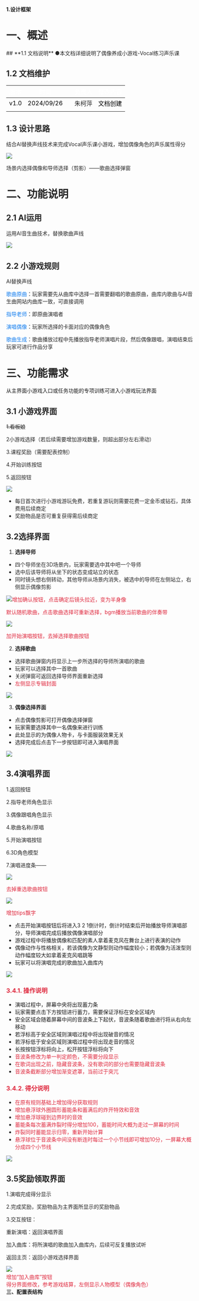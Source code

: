 **1.设计框架**

# **<font style="color:rgb(38, 38, 38);">一、概述</font>**<font style="color:rgb(38, 38, 38);">  
</font>
## **<font style="color:rgb(38, 38, 38);">1.1 文档说明</font>**
<font style="color:rgb(38, 38, 38);">  
</font><font style="color:rgb(38, 38, 38);">●</font><font style="color:rgb(38, 38, 38);">本文档详细说明了偶像养成小游戏-Vocal练习声乐课</font>

## <font style="color:rgb(38, 38, 38);"></font>**<font style="color:rgb(38, 38, 38);">1.2 文档维护</font>**
| <font style="color:white;">版本</font><font style="color:rgb(38, 38, 38);">   </font> | <font style="color:white;">时间</font><font style="color:rgb(38, 38, 38);">   </font> | | <font style="color:white;">负责人</font><font style="color:rgb(38, 38, 38);">   </font> | <font style="color:white;">修改内容</font><font style="color:rgb(38, 38, 38);">   </font> |
| --- | --- | --- | --- | --- |
| <font style="color:black;">v1.0</font><font style="color:rgb(38, 38, 38);">   </font> | <font style="color:black;">2024/09/26</font><font style="color:rgb(38, 38, 38);">   </font> | | <font style="color:rgb(38, 38, 38);">朱柯萍</font> | <font style="color:black;">文档创建</font><font style="color:rgb(38, 38, 38);">   </font> |
| <font style="color:rgb(38, 38, 38);">   </font> | <font style="color:rgb(38, 38, 38);">   </font> | | <font style="color:rgb(38, 38, 38);">   </font> | <font style="color:rgb(38, 38, 38);">   </font> |


## **<font style="color:rgb(38, 38, 38);">1.3 设计思路</font>**
<font style="color:rgb(38, 38, 38);">结合AI替换声线技术来完成Vocal声乐课小游戏，增加偶像角色的声乐属性得分</font>

![](https://cdn.nlark.com/yuque/0/2024/png/38390214/1730186902318-ec863210-c389-4eec-afba-3265e8fca1d2.png)<font style="color:rgb(38, 38, 38);">  
  
</font><font style="color:rgb(38, 38, 38);">场景内选择偶像和导师选择（剪影）——歌曲选择弹窗</font>

# **<font style="color:rgb(38, 38, 38);">二、功能说明</font>**
## **<font style="color:rgb(38, 38, 38);">2.1 AI运用</font>**
<font style="color:rgb(38, 38, 38);">运用AI音生曲技术，替换歌曲声线</font>

![](https://cdn.nlark.com/yuque/0/2024/png/38390214/1727332979780-33ede08b-4199-444a-ac5b-08113966e837.png)<font style="color:rgb(38, 38, 38);">  
</font>

## <font style="color:rgb(38, 38, 38);"></font>**<font style="color:rgb(38, 38, 38);">2.2 小游戏规则</font>**
**<font style="color:rgb(38, 38, 38);"></font>**

<font style="color:rgb(38, 38, 38);">AI替换声线</font>

<font style="color:rgb(17, 124, 238);">歌曲原曲</font><font style="color:rgb(38, 38, 38);">：玩家需要先从曲库中选择一首需要翻唱的歌曲原曲，曲库内歌曲与AI音生曲网站内曲库一致，可直接调用</font>

<font style="color:rgb(17, 124, 238);">指导老师</font><font style="color:rgb(38, 38, 38);">：即原曲演唱者</font>

<font style="color:rgb(17, 124, 238);">演唱偶像</font><font style="color:rgb(38, 38, 38);">：玩家所选择的卡面对应的偶像角色</font>

<font style="color:rgb(17, 124, 238);">歌曲生成</font><font style="color:rgb(38, 38, 38);">：歌曲播放过程中先播放指导老师演唱片段，然后偶像跟唱，演唱结束后玩家可进行作品分享</font><font style="color:rgb(38, 38, 38);">  
</font>

# **<font style="color:rgb(38, 38, 38);">三、功能需求</font>**
从主界面小游戏入口或任务功能的专项训练可进入小游戏玩法界面

## **<font style="color:rgb(38, 38, 38);">3.1 小游戏界面</font>**
~~<font style="color:rgb(38, 38, 38);">1.看板娘</font>~~

<font style="color:rgb(38, 38, 38);">2小游戏选择（若后续需要增加游戏数量，则超出部分左右滑动）</font>

<font style="color:rgb(38, 38, 38);">3.课程奖励（需要配表控制） </font>

<font style="color:rgb(38, 38, 38);">4.开始训练按钮</font>

<font style="color:rgb(38, 38, 38);">5.返回按钮</font>

![](https://cdn.nlark.com/yuque/0/2024/png/38390214/1730173503584-99d666f6-4d0c-4c2a-b496-349e3dd17706.png)

+ <font style="color:rgb(38, 38, 38);">每日首次进行小游戏游玩免费，若重复游玩则需要花费一定金币或钻石，具体费用后续商定</font>
+ <font style="color:rgb(38, 38, 38);">奖励物品是否可重复获得需后续商定</font>

## **<font style="color:rgb(38, 38, 38);">3.2选择界面</font>**
1. **<font style="color:rgb(38, 38, 38);">选择导师</font>**
+ <font style="color:rgb(38, 38, 38);">四个导师坐在3D场景内，玩家需要选中其中吧一个导师</font>
+ <font style="color:rgb(38, 38, 38);">选中后该导师将从坐下的状态变成站立的状态</font>
+ <font style="color:rgb(38, 38, 38);">同时镜头想右侧转动，其他导师从场景内消失，被选中的导师在左侧站立，右侧显示偶像剪影</font>

![](https://cdn.nlark.com/yuque/0/2024/png/38390214/1730365090657-35282e19-9a13-42d6-845a-e13dcc0cbd39.png)<font style="color:#DF2A3F;">增加确认按钮，点击确定后镜头拉近，变为半身像</font>

<font style="color:#DF2A3F;">默认随机歌曲，点击歌曲选择可重新选择，bgm播放当前歌曲的伴奏带</font>

![](https://cdn.nlark.com/yuque/0/2024/png/38390214/1730365067789-260cbb25-6568-4500-b9f9-1a1f043b3783.png)

<font style="color:#DF2A3F;">加开始演唱按钮，去掉选择歌曲按钮</font>

2. **<font style="color:rgb(38, 38, 38);">选择歌曲</font>**
+ <font style="color:rgb(38, 38, 38);">选择歌曲弹窗内将显示上一步所选择的导师所演唱的歌曲</font>
+ <font style="color:rgb(38, 38, 38);">玩家可以选择其中一首歌曲</font>
+ <font style="color:rgb(38, 38, 38);">关闭弹窗可返回选择导师界面重新选择</font>
+ <font style="color:#DF2A3F;">左侧显示专辑封面</font>

![](https://cdn.nlark.com/yuque/0/2024/png/38390214/1730343288732-f171a194-ac2f-4424-8254-1d46f1da2f48.png)

3. **<font style="color:rgb(38, 38, 38);">偶像选择界面</font>**
+ 点击偶像剪影可打开偶像选择弹窗
+ 玩家需要选择其中一名偶像来进行训练
+ 此处显示的为偶像人物卡，与卡面服装效果无关
+ 选择完成后点击下一步按钮即可进入演唱界面

![](https://cdn.nlark.com/yuque/0/2024/png/38390214/1730343719263-89da56f6-750b-442b-b3b3-f84c2ab2100b.png)



## **<font style="color:rgb(38, 38, 38);">3.4演唱界面</font>**
<font style="color:rgb(38, 38, 38);">1.返回按钮</font>

<font style="color:rgb(38, 38, 38);">2.指导老师角色显示</font>

<font style="color:rgb(38, 38, 38);">3.偶像跟唱角色显示</font>

<font style="color:rgb(38, 38, 38);">4.歌曲名称/原唱</font>

<font style="color:rgb(38, 38, 38);">5.开始演唱按钮</font>

<font style="color:rgb(38, 38, 38);">6.3D角色模型</font>

<font style="color:rgb(38, 38, 38);">7.演唱进度条——</font><font style="color:#DF2A3F;"></font>

<font style="color:#DF2A3F;"></font>

![](https://cdn.nlark.com/yuque/0/2024/png/38390214/1730365109379-bfd63140-ebe7-42c4-9bbf-7aeb59fd37ac.png)

<font style="color:#DF2A3F;">去掉重选歌曲按钮</font>

![](https://cdn.nlark.com/yuque/0/2024/png/38390214/1730179571901-4c059d21-db27-4f4a-9cb4-5cbd31bb8794.png)

<font style="color:#DF2A3F;">增加tips飘字</font>

+ 点击开始演唱按钮后将进入3 2 1倒计时，倒计时结束后开始播放导师演唱部分，导师演唱完成后播放偶像演唱部分
+ 游戏过程中将播放偶像和匹配的素人拿着麦克风在舞台上进行表演的动作
+ 偶像动作与性格相关，若该偶像为文静型则动作幅度较小；若偶像为活泼型则动作幅度较大如拿着麦克风唱跳等
+ 玩家可以将演唱完成的歌曲加入曲库内

![](https://cdn.nlark.com/yuque/0/2024/png/38390214/1730343057671-cf4e5389-a566-4df5-82d0-93abac12d299.png)

### <font style="color:#DF2A3F;">3.4.1. 操作说明</font>
+ 演唱过程中，屏幕中央将出现蓄力条
+ 玩家需要点击下方按钮进行蓄力，需要保证浮标在安全区域内
+ 安全区域会随着屏幕中间的音波条上下起伏，音波条随着歌曲进行将从右向左移动
+ 若浮标高于安全区域则演唱过程中将出现破音的情况
+ 若浮标低于安全区域则演唱过程中将出现走音的情况
+ 长按按钮浮标将向上，松开按钮浮标将向下
+ <font style="color:#DF2A3F;">音波条修改为单一判定颜色，不需要分段显示</font>
+ <font style="color:#DF2A3F;">在歌词出现之前，隐藏音波条，没有歌词的部分也需要隐藏音波条</font>
+ <font style="color:#DF2A3F;">音波条截断部分增加渐变遮罩，当前过于突兀</font>

### <font style="color:#DF2A3F;">3.4.2. 得分说明</font>
+ <font style="color:#DF2A3F;">在原有规则基础上增加得分获取规则</font>
+ <font style="color:#DF2A3F;">增加悬浮球外圈圆形蓄能条和蓄满后的炸开特效和音效</font>
+ <font style="color:#DF2A3F;">增加悬浮球碰到边界时的音效</font>
+ <font style="color:#DF2A3F;">蓄能条每次蓄满炸裂时得分增加100，蓄能时间大概为走过一屏幕的时间</font>
+ <font style="color:#DF2A3F;">炸裂同时蓄能显示归零，重新开始计算</font>
+ <font style="color:#DF2A3F;">悬浮球位于音波条中间没有断连时每过一个小节线即可增加10分，一屏幕大概分成四个小节线</font>



![](https://cdn.nlark.com/yuque/0/2024/png/38390214/1731466325875-2d4192d6-e551-4d2a-8589-38e72e233d56.png)

## **<font style="color:rgb(38, 38, 38);">3.5奖励领取界面</font>**
<font style="color:rgb(38, 38, 38);">1.演唱完成得分显示</font>

<font style="color:rgb(38, 38, 38);">2.完成奖励，奖励物品为主界面所显示的奖励物品</font>

<font style="color:rgb(38, 38, 38);">3.交互按钮：</font>

<font style="color:rgb(38, 38, 38);">重新演唱：返回演唱界面</font>

<font style="color:rgb(38, 38, 38);">加入曲库：将所演唱的歌曲加入曲库内，后续可反复播放试听</font>

<font style="color:rgb(38, 38, 38);">返回主页：返回小游戏选择界面  
</font>

![](https://cdn.nlark.com/yuque/0/2024/png/38390214/1730367215419-c9c65ab5-8f60-4f47-93ae-dcc6e70d9105.png)<font style="color:rgb(38, 38, 38);">  
</font><font style="color:#DF2A3F;">增加“加入曲库”按钮</font><font style="color:rgb(38, 38, 38);">  
</font><font style="color:#DF2A3F;">得分界面修改，参考游戏结算，左侧显示人物模型（偶像角色）</font><font style="color:rgb(38, 38, 38);">  
</font>**<font style="color:rgb(38, 38, 38);">三、配置表结构</font>**<font style="color:rgb(38, 38, 38);">  
</font>



<font style="color:rgb(38, 38, 38);">  
</font><font style="color:rgb(38, 38, 38);">  
  
  
  
  
  
  
</font>

  
 

